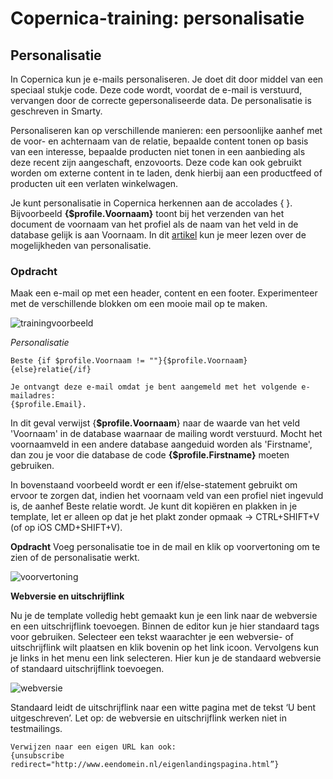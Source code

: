 # Copernica-training: personalisatie

## Personalisatie

In Copernica kun je e-mails personaliseren. Je doet dit door middel van een speciaal stukje code. 
Deze code wordt, voordat de e-mail is verstuurd, vervangen door de correcte gepersonaliseerde data. 
De personalisatie is geschreven in Smarty.

Personaliseren kan op verschillende manieren: een persoonlijke aanhef met de voor- 
en achternaam van de relatie, bepaalde content tonen op basis van een interesse, 
bepaalde producten niet tonen in een aanbieding als deze recent zijn aangeschaft, enzovoorts.
Deze code kan ook gebruikt worden om externe content in te laden, 
denk hierbij aan een productfeed of producten uit een verlaten winkelwagen.


Je kunt personalisatie in Copernica herkennen aan de accolades { }. 
Bijvoorbeeld **{$profile.Voornaam}** toont bij het verzenden van het document
de voornaam van het profiel als de naam van het veld in de database gelijk is aan Voornaam. 
In dit [artikel](https://www.copernica.com/nl/documentation/smarty) kun je meer lezen over de mogelijkheden van personalisatie. 

### Opdracht

Maak een e-mail op met een header, content en een footer. 
Experimenteer met de verschillende blokken om een mooie mail op te maken.

![trainingvoorbeeld](https://user-images.githubusercontent.com/94605656/166654884-34bca167-d171-482e-9a18-e79477af624c.png)

_Personalisatie_
```
Beste {if $profile.Voornaam != ""}{$profile.Voornaam}{else}relatie{/if}

Je ontvangt deze e-mail omdat je bent aangemeld met het volgende e-mailadres:
{$profile.Email}.
```

In dit geval verwijst {**$profile.Voornaam**} naar de waarde van het veld ​'Voornaam'​ in de
database waarnaar de mailing wordt verstuurd. Mocht het voornaamveld in een andere
database aangeduid worden als 'Firstname', dan zou je voor die database de code
**{$profile.Firstname}​** moeten gebruiken.

In bovenstaand voorbeeld wordt er een if/else-statement gebruikt om ervoor te zorgen dat, 
indien het voornaam veld van een profiel niet ingevuld is, de aanhef Beste relatie wordt. 
Je kunt dit kopiëren en plakken in je template, let er alleen op dat je het plakt 
zonder opmaak -> CTRL+SHIFT+V (of op iOS CMD+SHIFT+V).

**Opdracht**
Voeg personalisatie toe in de mail en klik op voorvertoning om te zien of de personalisatie werkt. 

![voorvertoning](https://user-images.githubusercontent.com/94605656/166655981-d5eb8660-4489-43a3-bd15-a1766596c3b8.png)

**Webversie en uitschrijflink**

Nu je de template volledig hebt gemaakt kun je een link naar de webversie en een uitschrijflink toevoegen. 
Binnen de editor kun je hier standaard tags voor gebruiken. Selecteer een tekst waarachter je een webversie- 
of uitschrijflink wilt plaatsen en klik bovenin op het link icoon. 
Vervolgens kun je links in het menu een link selecteren. 
Hier kun je de standaard webversie of standaard uitschrijflink toevoegen.

![webversie](https://user-images.githubusercontent.com/94605656/166656381-ad29ab2c-838e-40f1-bdfc-e9953828e44f.png)


Standaard leidt de uitschrijflink naar een witte pagina met de tekst ‘U bent uitgeschreven’. 
Let op: de webversie en uitschrijflink werken niet in testmailings. 
```
Verwijzen naar een eigen URL kan ook: 
{unsubscribe redirect="http://www.eendomein.nl/eigenlandingspagina.html”}
```
